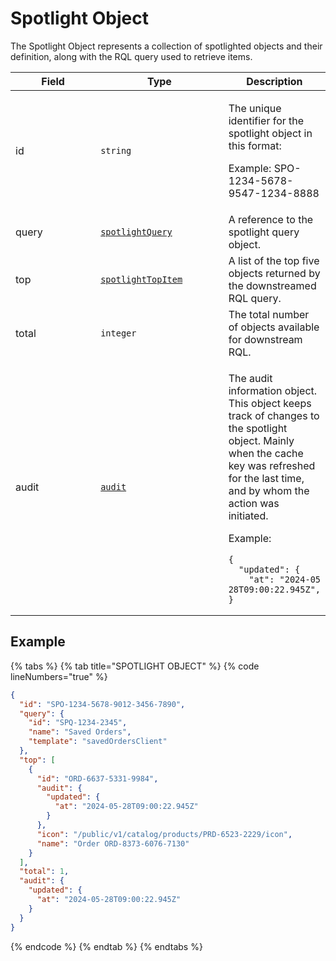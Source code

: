 # Spotlight Object

The Spotlight Object represents a collection of spotlighted objects and their definition, along with the RQL query used to retrieve items.

<table><thead><tr><th width="166">Field</th><th width="223">Type</th><th>Description</th></tr></thead><tbody><tr><td>id</td><td><code>string</code></td><td><p>The unique identifier for the spotlight object in this format: </p><p>Example: SPO-1234-5678-9547-1234-8888</p></td></tr><tr><td>query</td><td><a href="../spotlight-query/"><code>spotlightQuery</code></a></td><td>A reference to the spotlight query object.</td></tr><tr><td>top</td><td><a href="spotlight-topitem.md"><code>spotlightTopItem</code></a></td><td>A list of the top five objects returned by the downstreamed RQL query.</td></tr><tr><td>total</td><td><code>integer</code></td><td>The total number of objects available for downstream RQL.</td></tr><tr><td>audit</td><td><a href="../../common-api-objects/audit.md"><code>audit</code></a></td><td><p>The audit information object. This object keeps track of changes to the spotlight object. Mainly when the cache key was refreshed for the last time, and by whom the action was initiated.</p><p>Example:</p><pre class="language-json" data-overflow="wrap" data-line-numbers><code class="lang-json">{
  "updated": {
    "at": "2024-05 28T09:00:22.945Z",
}
</code></pre></td></tr></tbody></table>

## Example <a href="#example" id="example"></a>

{% tabs %}
{% tab title="SPOTLIGHT OBJECT" %}
{% code lineNumbers="true" %}
```json
{
  "id": "SPO-1234-5678-9012-3456-7890",
  "query": {
    "id": "SPQ-1234-2345",
    "name": "Saved Orders",
    "template": "savedOrdersClient"
  },
  "top": [
    {
      "id": "ORD-6637-5331-9984",
      "audit": {
        "updated": {
          "at": "2024-05-28T09:00:22.945Z"
        }
      },
      "icon": "/public/v1/catalog/products/PRD-6523-2229/icon",
      "name": "Order ORD-8373-6076-7130"
    }
  ],
  "total": 1,
  "audit": {
    "updated": {
      "at": "2024-05-28T09:00:22.945Z"
    }
  }
}
```
{% endcode %}
{% endtab %}
{% endtabs %}
